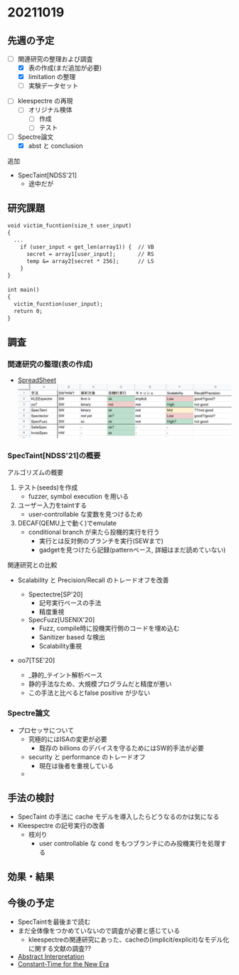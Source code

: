 # 20211019

## 先週の予定
- [ ] 関連研究の整理および調査
  - [x] 表の作成(まだ追加が必要)
  - [x] limitation の整理
  - [ ] 実験データセット
<!-- - [ ] kleespectreの記号実行の部分を再確認 -->
<!--   - property2が怪しい -->
<!--   - が、実装の方は大丈夫っぽい -->
- [ ] kleespectre の再現
  - [ ] オリジナル検体
    - [ ] 作成
    - [ ] テスト
- [ ] Spectre論文
  -[x] abst と conclusion

追加
- SpecTaint[NDSS'21]
  - 途中だが

## 研究課題

```
void victim_fucntion(size_t user_input)
{
  ...
    if (user_input < get_len(array1)) {  // VB
      secret = array1[user_input];       // RS
      temp &= array2[secret * 256];      // LS
    }
}

int main()
{
  victim_fucntion(user_input);
  return 0;
}
```

## 調査

### 関連研究の整理(表の作成)

- [SpreadSheet](https://docs.google.com/spreadsheets/d/1gMd3cJuJoKmvqdo0cslBIlYkgMvHiPlqocJlVkDouJQ/edit#gid=0)
![table](img/table_1019.png)

### SpecTaint[NDSS'21]の概要

アルゴリズムの概要
1. テスト(seeds)を作成
   - fuzzer, symbol execution を用いる
1. ユーザー入力をtaintする
   - user-controllable な変数を見つけるため
1. DECAF(QEMU上で動く)でemulate
   - conditional branch が来たら投機的実行を行う
     - 実行とは反対側のブランチを実行(SEWまで)
     - gadgetを見つけたら記録(patternベース, 詳細はまだ読めていない)


関連研究との比較
- Scalability と Precision/Recall のトレードオフを改善
  - Spectectre[SP'20]
    - 記号実行ベースの手法
    - 精度重視
  - SpecFuzz[USENIX'20]
    - Fuzz, compile時に投機実行側のコードを埋め込む
    - Sanitizer based な検出
    - Scalability重視

- oo7[TSE'20]
  - _静的_テイント解析ベース
  - 静的手法なため、大規模プログラムだと精度が悪い
  - この手法と比べるとfalse positive が少ない

### Spectre論文

- プロセッサについて
  - 究極的にはISAの変更が必要
    - 既存の billions のデバイスを守るためにはSW的手法が必要
  - security と performance のトレードオフ
    - 現在は後者を重視している
  - 

## 手法の検討

- SpecTaint の手法に cache モデルを導入したらどうなるのかは気になる
- Kleespectre の記号実行の改善
  - 枝刈り
    - user controllable な cond をもつブランチにのみ投機実行を処理する

## 効果・結果

## 今後の予定

- SpecTaintを最後まで読む
- まだ全体像をつかめていないので調査が必要と感じている
  - kleespectreの関連研究にあった、cacheの(implicit/explicit)なモデル化に関する文献の調査??
- [Abstract Interpretation](https://dl.acm.org/doi/10.1145/3314221.3314647)
- [Constant-Time for the New Era](https://www.ndss-symposium.org/ndss-paper/spectaint-speculative-taint-analysis-for-discovering-spectre-gadgets/)
